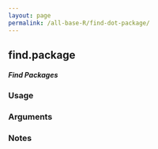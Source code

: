 ```yaml
---
layout: page
permalink: /all-base-R/find-dot-package/
---
```


## __find.package__

#### _Find Packages_

### Usage

### Arguments

### Notes
